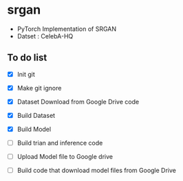 # srgan

- PyTorch Implementation of SRGAN
- Datset :  CelebA-HQ


## To do list
- [x] Init git
- [x] Make git ignore
- [x] Dataset Download from Google Drive code 
- [x] Build Dataset 
- [x] Build Model
- [ ] Build trian and inference code
- [ ] Upload Model file to Google drive
- [ ] Build code that download model files from Google Drive



